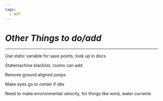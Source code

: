 ```yaml
---
tags:
  - WIP
---
```

# _Other Things to do/add_


----

Use static variable for save points, look up in docs  
  
Statemachine blacklist, rooms can add  
  
Remove ground aligned jumps  
  
Make eyes go to center if idle  
  
Need to make environmental velocity, for things like wind, water currents